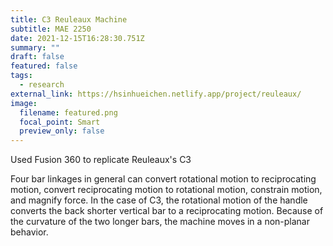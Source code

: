 ```yaml
---
title: C3 Reuleaux Machine
subtitle: MAE 2250
date: 2021-12-15T16:28:30.751Z
summary: ""
draft: false
featured: false
tags:
  - research
external_link: https://hsinhueichen.netlify.app/project/reuleaux/
image:
  filename: featured.png
  focal_point: Smart
  preview_only: false
---
```

Used Fusion 360 to replicate Reuleaux's C3

Four bar linkages in general can convert rotational motion to reciprocating motion, convert reciprocating motion to rotational motion, constrain motion, and magnify force. In the case of C3, the rotational motion of the handle converts the back shorter vertical bar to a reciprocating motion. Because of the curvature of the two longer bars, the machine moves in a non-planar behavior.